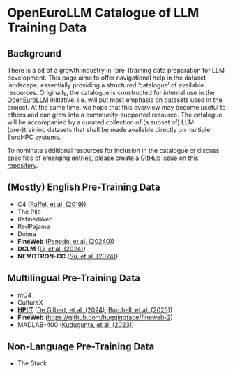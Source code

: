 # OpenEuroLLM Catalogue of LLM Training Data

## Background

There is a bit of a growth industry in (pre-)training data preparation for LLM development.
This page aims to offer navigational help in the dataset landscape, essentially providing a structured ‘catalogue’ of available resources.
Originally, the catalogue is constructed for internal use in the [OpenEuroLLM](https://openeurollm.eu/) initiative, i.e. will put most emphasis on datasets used in the project.
At the same time, we hope that this overview may become useful to others and can grow into a community-supported resource.
The catalogue will be accompanied by a curated collection of (a subset of) LLM (pre-)training datasets that shall be made available directly on multiple EuroHPC systems.

To nominate additional resources for inclusion in the catalogue or discuss specifics of emerging entries, please create a [GitHub issue on this repository](https://github.com/OpenEuroLLM/training-data-catalogue/issues).


## (Mostly) English Pre-Training Data

+ C4 ([Raffel, et al. (2019)](https://arxiv.org/abs/1910.10683))
+ The Pile
+ RefinedWeb
+ RedPajama
+ Dolma
+ **FineWeb** ([Penedo, et al. (20240)](https://arxiv.org/abs/2406.17557))
+ **DCLM** ([Li, et al. (2024)](https://arxiv.org/pdf/2406.11794))
+ **NEMOTRON-CC** ([Su, et al. (2024)](https://arxiv.org/abs/2412.02595))


## Multilingual Pre-Training Data

+ mC4
+ CulturaX
+ **[HPLT](hplt/README.md)** ([De Gilbert, et al. (2024)](https://arxiv.org/abs/2403.14009), [Burchell, et al. (2025)](https://arxiv.org/abs/2503.10267))
+ **FineWeb** (https://github.com/huggingface/fineweb-2)
+ MADLAB-400 ([Kudugunta, et al. (2023)](https://arxiv.org/abs/2309.04662))


## Non-Language Pre-Training Data

+ The Stack
